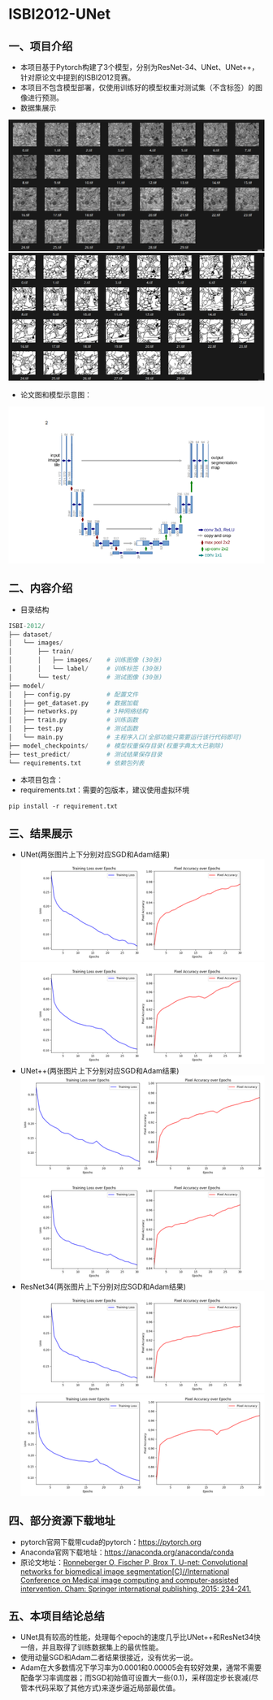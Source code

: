 # ISBI2012-UNet

## 一、项目介绍
+ 本项目基于Pytorch构建了3个模型，分别为ResNet-34、UNet、UNet++，针对原论文中提到的ISBI2012竞赛。
+ 本项目不包含模型部署，仅使用训练好的模型权重对测试集（不含标签）的图像进行预测。
+ 数据集展示

![图像](https://github.com/zlyd-CV/Photos-Are-Used-To-Others-Repository/blob/3de129a4f320bd29a0c5d747dc66be4e426e9cc6/ISBI2012-UNet/%E8%AE%AD%E7%BB%83%E9%9B%86%E5%9B%BE%E5%83%8F.png)
![掩码](https://github.com/zlyd-CV/Photos-Are-Used-To-Others-Repository/blob/3de129a4f320bd29a0c5d747dc66be4e426e9cc6/ISBI2012-UNet/%E6%8E%A9%E7%A0%81%E5%9B%BE%E5%83%8F.png)
+ 论文图和模型示意图：

![原论文结构图](https://github.com/zlyd-CV/Photos-Are-Used-To-Others-Repository/blob/827f7dc20d8d88025fbb534298b8f85cf0c1bbf4/ISBI2012-UNet/UNet.png)

## 二、内容介绍
+ 目录结构
```python
ISBI-2012/
├── dataset/
│   └── images/
│       ├── train/
│       │   ├── images/    # 训练图像 (30张)
│       │   └── label/     # 训练标签 (30张)
│       └── test/          # 测试图像 (30张)
├── model/
│   ├── config.py          # 配置文件
│   ├── get_dataset.py     # 数据加载
│   ├── networks.py        # 3种网络结构
│   ├── train.py           # 训练函数
│   ├── test.py            # 测试函数
│   └── main.py            # 主程序入口(全部功能只需要运行该行代码即可)
├── model_checkpoints/     # 模型权重保存目录(权重字典太大已剔除)
├── test_predict/          # 测试结果保存目录
└── requirements.txt       # 依赖包列表
```
+ 本项目包含：
+ requirements.txt：需要的包版本，建议使用虚拟环境
 ```txt
pip install -r requirement.txt
```

## 三、结果展示
+ UNet(两张图片上下分别对应SGD和Adam结果)
![UNet+SGD](https://github.com/zlyd-CV/Photos-Are-Used-To-Others-Repository/blob/827f7dc20d8d88025fbb534298b8f85cf0c1bbf4/ISBI2012-UNet/best_UNet_training_curves_SGD.png)
![UNet+Adam](https://github.com/zlyd-CV/Photos-Are-Used-To-Others-Repository/blob/827f7dc20d8d88025fbb534298b8f85cf0c1bbf4/ISBI2012-UNet/best_UNet_training_curves_Adam.png)
+ UNet++(两张图片上下分别对应SGD和Adam结果)
![UNet++ +SGD](https://github.com/zlyd-CV/Photos-Are-Used-To-Others-Repository/blob/827f7dc20d8d88025fbb534298b8f85cf0c1bbf4/ISBI2012-UNet/best_UNetPlusPlus_training_curves_SGD.png)
![UNet++ +Adam](https://github.com/zlyd-CV/Photos-Are-Used-To-Others-Repository/blob/827f7dc20d8d88025fbb534298b8f85cf0c1bbf4/ISBI2012-UNet/best_UNetPlusPlus_training_curves_Adam.png)
+ ResNet34(两张图片上下分别对应SGD和Adam结果)
![ResNet34+SGD](https://github.com/zlyd-CV/Photos-Are-Used-To-Others-Repository/blob/827f7dc20d8d88025fbb534298b8f85cf0c1bbf4/ISBI2012-UNet/best_ResNet34_training_curves_SGD.png)
![ResNet34+Adam](https://github.com/zlyd-CV/Photos-Are-Used-To-Others-Repository/blob/827f7dc20d8d88025fbb534298b8f85cf0c1bbf4/ISBI2012-UNet/best_ResNet34_training_curves_Adam.png)

## 四、部分资源下载地址
+ pytorch官网下载带cuda的pytorch：https://pytorch.org
+ Anaconda官网下载地址：https://anaconda.org/anaconda/conda
+ 原论文地址：[Ronneberger O, Fischer P, Brox T. U-net: Convolutional networks for biomedical image segmentation[C]//International Conference on Medical image computing and computer-assisted intervention. Cham: Springer international publishing, 2015: 234-241.](https://arxiv.org/pdf/1505.04597)


## 五、本项目结论总结
+ UNet具有较高的性能，处理每个epoch的速度几乎比UNet++和ResNet34快一倍，并且取得了训练数据集上的最优性能。
+ 使用动量SGD和Adam二者结果很接近，没有优劣一说。
+ Adam在大多数情况下学习率为0.0001和0.00005会有较好效果，通常不需要配备学习率调度器；而SGD初始值可设置大一些(0.1)，采样固定步长衰减(尽管本代码采取了其他方式)来逐步逼近局部最优值。
